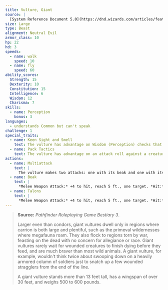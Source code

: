 ```yaml
---
title: Vulture, Giant
source: |
  [System Reference Document 5.0](https://dnd.wizards.com/articles/features/systems-reference-document-srd)
size: Large
type: Beast
alignment: Neutral Evil
armor_class: 10
hp: 22
hd: 3
speeds:
  - name: walk
    speed: 10
  - name: fly
    speed: 60
ability_scores:
  Strength: 15
  Dexterity: 10
  Constitution: 15
  Intelligence: 6
  Wisdom: 12
  Charisma: 7
skills:
  - name: Perception
    bonus: 3
languages:
  - understands Common but can't speak
challenge: 1
special_traits:
  - name: Keen Sight and Smell
    text: The vulture has advantage on Wisdom (Perception) checks that rely on sight or smell.
  - name: Pack Tactics
    text: The vulture has advantage on an attack roll against a creature if at least one of the vulture's allies is within 5 feet of the creature and the ally isn't incapacitated.
actions:
  - name: Multiattack
    text: |
      The vulture makes two attacks: one with its beak and one with its talons.
  - name: Beak
    text: |
      *Melee Weapon Attack:* +4 to hit, reach 5 ft., one target. *Hit:* 7 (2d4 + 2) piercing damage.
  - name: Talons
    text: |
      *Melee Weapon Attack:* +4 to hit, reach 5 ft., one target. *Hit:* 9 (2d6 + 2) slashing damage.
---
```


> **Source:** *Pathfinder Roleplaying Game Bestiary 3*.
>
> Larger even than condors, giant vultures dwell only in regions where carrion is both large and plentiful, such as the primeval wildernesses where megafauna roam. They also flock to regions torn by war, feasting on the dead with no concern for allegiance or race. Giant vultures rarely wait for wounded creatures to finish dying before they feed, and are much braver than most wild animals. A giant vulture, for example, wouldn't think twice about swooping down on a heavily armored column of soldiers just to snatch up a few wounded stragglers from the end of the line.
>
> A giant vulture stands more than 13 feet tall, has a wingspan of over 30 feet, and weighs 500 to 600 pounds.
